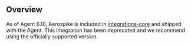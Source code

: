 ## Overview
As of Agent 6.10, Aerospike is included in [integrations-core][1] and shipped with the Agent. This integration has been deprecated and we recommend using the officially supported version.

[1]: https://github.com/DataDog/integrations-core/tree/master/aerospike
